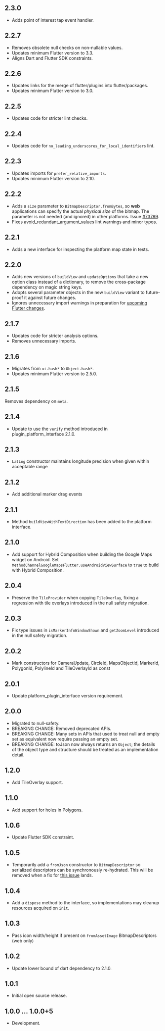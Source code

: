 ## 2.3.0

* Adds point of interest tap event handler.

## 2.2.7

* Removes obsolete null checks on non-nullable values.
* Updates minimum Flutter version to 3.3.
* Aligns Dart and Flutter SDK constraints.

## 2.2.6

* Updates links for the merge of flutter/plugins into flutter/packages.
* Updates minimum Flutter version to 3.0.

## 2.2.5

* Updates code for stricter lint checks.

## 2.2.4

* Updates code for `no_leading_underscores_for_local_identifiers` lint.

## 2.2.3

* Updates imports for `prefer_relative_imports`.
* Updates minimum Flutter version to 2.10.

## 2.2.2

* Adds a `size` parameter to `BitmapDescriptor.fromBytes`, so **web** applications
  can specify the actual *physical size* of the bitmap. The parameter is not needed
  (and ignored) in other platforms. Issue [#73789](https://github.com/flutter/flutter/issues/73789).
* Fixes avoid_redundant_argument_values lint warnings and minor typos.

## 2.2.1

* Adds a new interface for inspecting the platform map state in tests.

## 2.2.0

* Adds new versions of `buildView` and `updateOptions` that take a new option
  class instead of a dictionary, to remove the cross-package dependency on
  magic string keys.
* Adopts several parameter objects in the new `buildView` variant to
  future-proof it against future changes.
* Ignores unnecessary import warnings in preparation for [upcoming Flutter changes](https://github.com/flutter/flutter/pull/104231).

## 2.1.7

* Updates code for stricter analysis options.
* Removes unnecessary imports.

## 2.1.6

* Migrates from `ui.hash*` to `Object.hash*`.
* Updates minimum Flutter version to 2.5.0.

## 2.1.5

Removes dependency on `meta`.

## 2.1.4

* Update to use the `verify` method introduced in plugin_platform_interface 2.1.0.

## 2.1.3

* `LatLng` constructor maintains longitude precision when given within
  acceptable range

## 2.1.2

* Add additional marker drag events

## 2.1.1

* Method `buildViewWithTextDirection` has been added to the platform interface.

## 2.1.0

* Add support for Hybrid Composition when building the Google Maps widget on Android. Set
  `MethodChannelGoogleMapsFlutter.useAndroidViewSurface` to `true` to build with Hybrid Composition.

## 2.0.4

* Preserve the `TileProvider` when copying `TileOverlay`, fixing a
  regression with tile overlays introduced in the null safety migration.

## 2.0.3

* Fix type issues in `isMarkerInfoWindowShown` and `getZoomLevel` introduced
  in the null safety migration.

## 2.0.2

* Mark constructors for CameraUpdate, CircleId, MapsObjectId, MarkerId, PolygonId, PolylineId and TileOverlayId as const

## 2.0.1

* Update platform_plugin_interface version requirement.

## 2.0.0

* Migrated to null-safety.
* BREAKING CHANGE: Removed deprecated APIs.
* BREAKING CHANGE: Many sets in APIs that used to treat null and empty set as
  equivalent now require passing an empty set.
* BREAKING CHANGE: toJson now always returns an `Object`; the details of the
  object type and structure should be treated as an implementation detail.

## 1.2.0

* Add TileOverlay support.

## 1.1.0

* Add support for holes in Polygons.

## 1.0.6

* Update Flutter SDK constraint.

## 1.0.5

* Temporarily add a `fromJson` constructor to `BitmapDescriptor` so serialized descriptors can be synchronously re-hydrated. This will be removed when a fix for [this issue](https://github.com/flutter/flutter/issues/70330) lands.

## 1.0.4

* Add a `dispose` method to the interface, so implementations may cleanup resources acquired on `init`.

## 1.0.3

* Pass icon width/height if present on `fromAssetImage` BitmapDescriptors (web only)

## 1.0.2

* Update lower bound of dart dependency to 2.1.0.

## 1.0.1

* Initial open source release.

## 1.0.0 ... 1.0.0+5

* Development.
